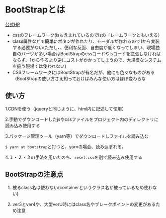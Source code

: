 # BootStrapとは
[公式HP](https://getbootstrap.com/)

- cssのフレームワーク(isも含まれているのでisの「レームワークともいえる）
- class属性などで簡単にボタンが作れたり、モーダルが作れるので1から実装する必要がない(ただし、、便利な反面、自由度が低くなってしまい、現場独自のパーツが多い場合はBootStrapのcssコードやjsコードを拡張しなければならず、1から作るより逆にコストがかかってしまうので、大規模なシステムを扱う現場では使われない)
- CSSフレームワークにはBootStrapが有名だが、他にも色々なものがある（BootStrapの使い方さえ知っておけばみんな使い方はほぼ変わらな

## 使い方
1.CDNを使う（jqueryと同じように、html内に記述して使用）

2.手動でダウンロードしたjsやcssファイルをプロジェクト内のディレクトリに読み込み使用する

3.パッケージ管理ツール（yarn等）でダウンロードしファイルを読み込む

`$ yarn at bootstrap`と打つと、yarnの場合、読み込まれる。


4.１・２・３の手法を用いたのち、`reset.css`を別で読み込み使用する


## BootStrapの注意点

1. 被るclass名は使わない(containerというクラス名が被っているため使わない)

2. ver3とver4や、大型verU時にはclass名やブレークポイントの変更があるため注意

